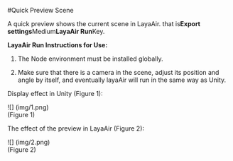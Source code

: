 #Quick Preview Scene

A quick preview shows the current scene in LayaAir. that is**Export settings**Medium**LayaAir Run**Key.

**LayaAir Run Instructions for Use:**
1. The Node environment must be installed globally.

2. Make sure that there is a camera in the scene, adjust its position and angle by itself, and eventually layaAir will run in the same way as Unity.

Display effect in Unity (Figure 1):

![] (img/1.png)<br> (Figure 1)

The effect of the preview in LayaAir (Figure 2):

![] (img/2.png)<br> (Figure 2)

